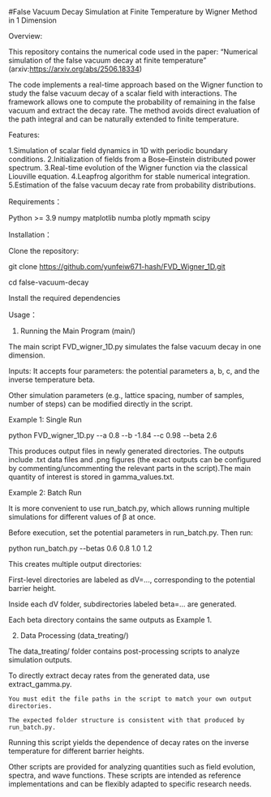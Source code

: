 #False Vacuum Decay Simulation at Finite Temperature by Wigner Method in 1 Dimension

Overview:

This repository contains the numerical code used in the paper: “Numerical simulation of the false vacuum decay at finite temperature” (arxiv:https://arxiv.org/abs/2506.18334)

The code implements a real-time approach based on the Wigner function to study the false vacuum decay of a scalar field with interactions. The framework allows one to compute the probability of remaining in the false vacuum and extract the decay rate. The method avoids direct evaluation of the path integral and can be naturally extended to finite temperature.

Features:

  1.Simulation of scalar field dynamics in 1D with periodic boundary conditions.
  2.Initialization of fields from a Bose–Einstein distributed power spectrum.
  3.Real-time evolution of the Wigner function via the classical Liouville equation.
  4.Leapfrog algorithm for stable numerical integration.
  5.Estimation of the false vacuum decay rate from probability distributions.

Requirements：

  Python >= 3.9
  numpy
  matplotlib
  numba
  plotly
  mpmath
  scipy

Installation：

Clone the repository:

  git clone https://github.com/yunfeiw671-hash/FVD_Wigner_1D.git

  cd false-vacuum-decay

Install the required dependencies

Usage：

1. Running the Main Program (main/)

The main script FVD_wigner_1D.py simulates the false vacuum decay in one dimension.

   Inputs: It accepts four parameters: the potential parameters a, b, c, and the inverse temperature beta.

   Other simulation parameters (e.g., lattice spacing, number of samples, number of steps) can be modified directly in the script.

Example 1: Single Run

  python FVD_wigner_1D.py --a 0.8 --b -1.84 --c 0.98 --beta 2.6

This produces output files in newly generated directories. The outputs include .txt data files and .png figures (the exact outputs can be configured by commenting/uncommenting the relevant parts in the script).The main quantity of interest is stored in gamma_values.txt.

Example 2: Batch Run

It is more convenient to use run_batch.py, which allows running multiple simulations for different values of β at once.

Before execution, set the potential parameters in run_batch.py. Then run:

  python run_batch.py --betas 0.6 0.8 1.0 1.2

This creates multiple output directories:

   First-level directories are labeled as dV=..., corresponding to the potential barrier height.

   Inside each dV folder, subdirectories labeled beta=... are generated.

   Each beta directory contains the same outputs as Example 1.

2. Data Processing (data_treating/)

The data_treating/ folder contains post-processing scripts to analyze simulation outputs.

 To directly extract decay rates from the generated data, use extract_gamma.py.

    You must edit the file paths in the script to match your own output directories.

    The expected folder structure is consistent with that produced by run_batch.py.

Running this script yields the dependence of decay rates on the inverse temperature for different barrier heights.

Other scripts are provided for analyzing quantities such as field evolution, spectra, and wave functions. These scripts are intended as reference implementations and can be flexibly adapted to specific research needs.













